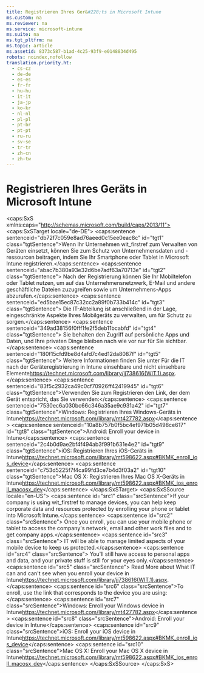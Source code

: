 ```yaml
---
title: Registrieren Ihres Ger&#228;ts in Microsoft Intune
ms.custom: na
ms.reviewer: na
ms.service: microsoft-intune
ms.suite: na
ms.tgt_pltfrm: na
ms.topic: article
ms.assetid: 8373c587-b1ad-4c25-93f9-e0148834d495
robots: noindex,nofollow
translation.priority.ht: 
  - cs-cz
  - de-de
  - es-es
  - fr-fr
  - hu-hu
  - it-it
  - ja-jp
  - ko-kr
  - nl-nl
  - pl-pl
  - pt-br
  - pt-pt
  - ru-ru
  - sv-se
  - tr-tr
  - zh-cn
  - zh-tw
---
```

# Registrieren Ihres Ger&#228;ts in Microsoft Intune
<?xml version="1.0" encoding="utf-8"?>
<caps:SxS xmlns:caps="http://schemas.microsoft.com/build/caps/2013/11">
  <caps:SxSTarget locale="de-DE">
    <developerConceptualDocument xsi:schemaLocation="http://ddue.schemas.microsoft.com/authoring/2003/5 http://dduestorage.blob.core.windows.net/ddueschema/developer.xsd" xmlns="http://ddue.schemas.microsoft.com/authoring/2003/5" xmlns:xlink="http://www.w3.org/1999/xlink" xmlns:xsi="http://www.w3.org/2001/XMLSchema-instance">
      <introduction>
        <para>
          <caps:sentence sentenceid="db72f7c059e8ad76aeed0c15ee0eac8c" id="tgt1" class="tgtSentence">Wenn Ihr Unternehmen <token>wit_firstref</token> zum Verwalten von Geräten einsetzt, können Sie zum Schutz von Unternehmensdaten und -ressourcen beitragen, indem Sie Ihr Smartphone oder Tablet in Microsoft Intune registrieren.</caps:sentence>
          <caps:sentence sentenceid="abac7b380a93e32d6be7adf63a70713e" id="tgt2" class="tgtSentence"> Nach der Registrierung können Sie Ihr Mobiltelefon oder Tablet nutzen, um auf das Unternehmensnetzwerk, E-Mail und andere geschäftliche Dateien zuzugreifen sowie um Unternehmens-Apps abzurufen.</caps:sentence>
          <caps:sentence sentenceid="ed5bae15ec87c32cc2a89f0b733b414c" id="tgt3" class="tgtSentence"> Die IT-Abteilung ist anschließend in der Lage, eingeschränkte Aspekte Ihres Mobilgeräts zu verwalten, um für Schutz zu sorgen.</caps:sentence>
          <caps:sentence sentenceid="349ad38156f0fff1fe2f5deb11bcabfd" id="tgt4" class="tgtSentence"> Sie behalten den Zugriff auf persönliche Apps und Daten, und Ihre privaten Dinge bleiben nach wie vor nur für Sie sichtbar.</caps:sentence>
          <caps:sentence sentenceid="180f15cfd9be8d4afd7c4ed12da8087f" id="tgt5" class="tgtSentence"> Weitere Informationen finden Sie unter <externalLink><linkText>Für die IT nach der Geräteregistrierung in Intune einsehbare und nicht einsehbare Elemente</linkText><linkUri>https://technet.microsoft.com/library/jj738616(WIT.1).aspx</linkUri></externalLink>.</caps:sentence>
        </para>
        <para>
          <caps:sentence sentenceid="83f5c2932ca49c0cf70926ff42419945" id="tgt6" class="tgtSentence">Verwenden Sie zum Registrieren den Link, der dem Gerät entspricht, das Sie verwenden:</caps:sentence>
        </para>
        <list class="bullet">
          <listItem>
            <para>
              <caps:sentence sentenceid="7530ec6a030bc66c346a35ae9c931a42" id="tgt7" class="tgtSentence">Windows: <externalLink><linkText>Registrieren Ihres Windows-Geräts in Intune</linkText><linkUri>https://technet.microsoft.com/library/mt427782.aspx</linkUri></externalLink></caps:sentence>
            </para>
          </listItem>
          <listItem>
            <para>
              <caps:sentence sentenceid="10a8b757b0f5bc4ef971b05d498ce617" id="tgt8" class="tgtSentence">Android: <link xlink:href="465763db-b68d-4392-a5a4-732b5b875c2b#BKMK_andr_enroll_devc"> Enroll your device in Intune</link></caps:sentence>
            </para>
          </listItem>
          <listItem>
            <para>
              <caps:sentence sentenceid="2c4b0d9ae2bf4f494ab3f991b631e4e2" id="tgt9" class="tgtSentence">iOS: <externalLink><linkText>Registrieren Ihres iOS-Geräts in Intune</linkText><linkUri>https://technet.microsoft.com/library/mt598622.aspx#BKMK_enroll_ios_device</linkUri></externalLink></caps:sentence>
            </para>
          </listItem>
          <listItem>
            <para>
              <caps:sentence sentenceid="c753d5225f7f4ca99fd3ce7b4d3f03a2" id="tgt10" class="tgtSentence">Mac OS X: <externalLink><linkText>Registrieren Ihres Mac OS X-Geräts in Intune</linkText><linkUri>https://technet.microsoft.com/library/mt598622.aspx#BKMK_ios_enroll_macosx_dev</linkUri></externalLink></caps:sentence>
            </para>
          </listItem>
        </list>
      </introduction>
      <relatedTopics></relatedTopics>
    </developerConceptualDocument>
  </caps:SxSTarget>
  <caps:SxSSource locale="en-US">
    <developerConceptualDocument xsi:schemaLocation="http://ddue.schemas.microsoft.com/authoring/2003/5 http://dduestorage.blob.core.windows.net/ddueschema/developer.xsd" xmlns="http://ddue.schemas.microsoft.com/authoring/2003/5" xmlns:xlink="http://www.w3.org/1999/xlink" xmlns:xsi="http://www.w3.org/2001/XMLSchema-instance">
      <introduction>
        <para>
          <caps:sentence id="src1" class="srcSentence">If your company is using <token>wit_firstref</token> to manage devices, you can help keep corporate data and resources protected by enrolling your phone or tablet into Microsoft Intune.</caps:sentence>
          <caps:sentence id="src2" class="srcSentence"> Once you enroll, you can use your mobile phone or tablet to access the company's network, email and other work files and to get company apps.</caps:sentence>
          <caps:sentence id="src3" class="srcSentence"> IT will be able to manage limited aspects of your mobile device to keep us protected.</caps:sentence>
          <caps:sentence id="src4" class="srcSentence"> You'll still have  access to personal apps and data, and  your private stuff is still for your eyes only.</caps:sentence>
          <caps:sentence id="src5" class="srcSentence"> Read More about <externalLink><linkText>What IT can and can't see when you enroll your device in Intune</linkText><linkUri>https://technet.microsoft.com/library/jj738616(WIT.1).aspx</linkUri></externalLink>.</caps:sentence>
        </para>
        <para>
          <caps:sentence id="src6" class="srcSentence">To enroll, use the link that corresponds to the device you are using:</caps:sentence>
        </para>
        <list class="bullet">
          <listItem>
            <para>
              <caps:sentence id="src7" class="srcSentence">Windows: <externalLink><linkText>Enroll your Windows device in Intune</linkText><linkUri>https://technet.microsoft.com/library/mt427782.aspx</linkUri></externalLink></caps:sentence>
            </para>
          </listItem>
          <listItem>
            <para>
              <caps:sentence id="src8" class="srcSentence">Android: <link xlink:href="465763db-b68d-4392-a5a4-732b5b875c2b#BKMK_andr_enroll_devc"> Enroll your device in Intune</link></caps:sentence>
            </para>
          </listItem>
          <listItem>
            <para>
              <caps:sentence id="src9" class="srcSentence">iOS: <externalLink><linkText>Enroll your iOS device in Intune</linkText><linkUri>https://technet.microsoft.com/library/mt598622.aspx#BKMK_enroll_ios_device</linkUri></externalLink></caps:sentence>
            </para>
          </listItem>
          <listItem>
            <para>
              <caps:sentence id="src10" class="srcSentence">Mac OS X: <externalLink><linkText>Enroll your Mac OS X device in Intune</linkText><linkUri>https://technet.microsoft.com/library/mt598622.aspx#BKMK_ios_enroll_macosx_dev</linkUri></externalLink></caps:sentence>
            </para>
          </listItem>
        </list>
      </introduction>
      <relatedTopics></relatedTopics>
    </developerConceptualDocument>
  </caps:SxSSource>
</caps:SxS>